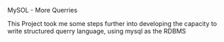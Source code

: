 MySOL - More Querries

This Project took me some steps further into developing the capacity to write structured querry language, using mysql as the RDBMS
